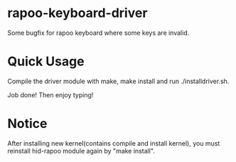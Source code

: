 # rapoo-keyboard-driver
Some bugfix for rapoo keyboard where some keys are invalid.

# Quick Usage
Compile the driver module with make, make install and run ./installdriver.sh.

Job done! Then enjoy typing!

# Notice
After installing new kernel(contains compile and install kernel),
you must reinstall hid-rapoo module again by "make install".
